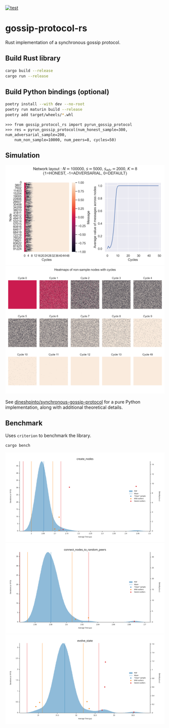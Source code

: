 [![test](https://github.com/dineshpinto/gossip-protocol-rs/actions/workflows/rust.yml/badge.svg)](https://github.com/dineshpinto/gossip-protocol-rs/actions/workflows/rust.yml)

# gossip-protocol-rs

Rust implementation of a synchronous gossip protocol.

## Build Rust library

```bash
cargo build --release
cargo run --release
```

## Build Python bindings (optional)

```bash
poetry install --with dev --no-root
poetry run maturin build --release
poetry add target/wheels/*.whl
```

```ipython
>>> from gossip_protocol_rs import pyrun_gossip_protocol
>>> res = pyrun_gossip_protocol(num_honest_sample=300, num_adversarial_sample=200,
    num_non_sample=10000, num_peers=8, cycles=50)
```

## Simulation

![Results](output/convergence_heatmap_and_overall.png)
![Results](output/node_state_heatmap.png)

See [dineshpinto/synchronous-gossip-protocol](https://github.com/dineshpinto/synchronous-gossip-protocol) for a pure
Python implementation, along with additional
theoretical details.

## Benchmark

Uses `criterion` to benchmark the library.

```bash
cargo bench
```

![create_nodes_pdf](output/benchmark_create_nodes_pdf.svg)
![connect_nodes_to_random_peers_pdf](output/benchmark_connect_nodes_to_random_peers_pdf.svg)
![evolve_state_pdf](output/benchmark_evolve_state_pdf.svg)
